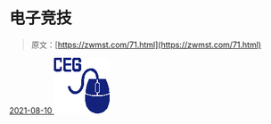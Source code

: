 <!--yml
category: 未分类
date: 0001-01-01 00:00:00
-->

# 电子竞技

> 原文：[https://zwmst.com/71.html](https://zwmst.com/71.html)

   [ <time datetime="2021-08-10T16:48:05+08:00"> 2021-08-10 </time> ](https://zwmst.com/%e7%94%b5%e5%ad%90%e7%ab%9e%e6%8a%80)  [![](img/ce61a298253d24aa0d92f55133f6802a.png)](https://zwmst.com/wp-content/uploads/2021/08/1628585285-1cab9151b4ec9e4.png)